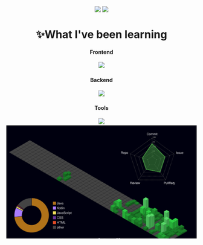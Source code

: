 <div align="center">
  <img src="https://github-readme-stats.vercel.app/api?username=sehyeo&show_icons=true&theme=radical" height="180">
  <img src="https://github-readme-stats.vercel.app/api/top-langs/?username=sehyeo&layout=donut" height="180">
  <h1>✨What I've been learning</h1>
  <div>
    <h4>Frontend</h4>
      <img src="https://skillicons.dev/icons?i=html,css,js,react,kotlin" />
  </div>
  <div>
    <h4>Backend</h4>
      <img src="https://skillicons.dev/icons?i=java,py,spring,aws" />
  </div>
  <div>
    <h4>Tools</h4>
    <img src="https://skillicons.dev/icons?i=git,github,notion,figma,discord" />
  </div>
  <img
    src="https://raw.githubusercontent.com/sehyeo/sehyeo/main/profile-3d-contrib/profile-night-green.svg"
    alt="3D 잔디"
    style="width: 100%; height: 300px; object-fit: cover;"
  />
</div>
